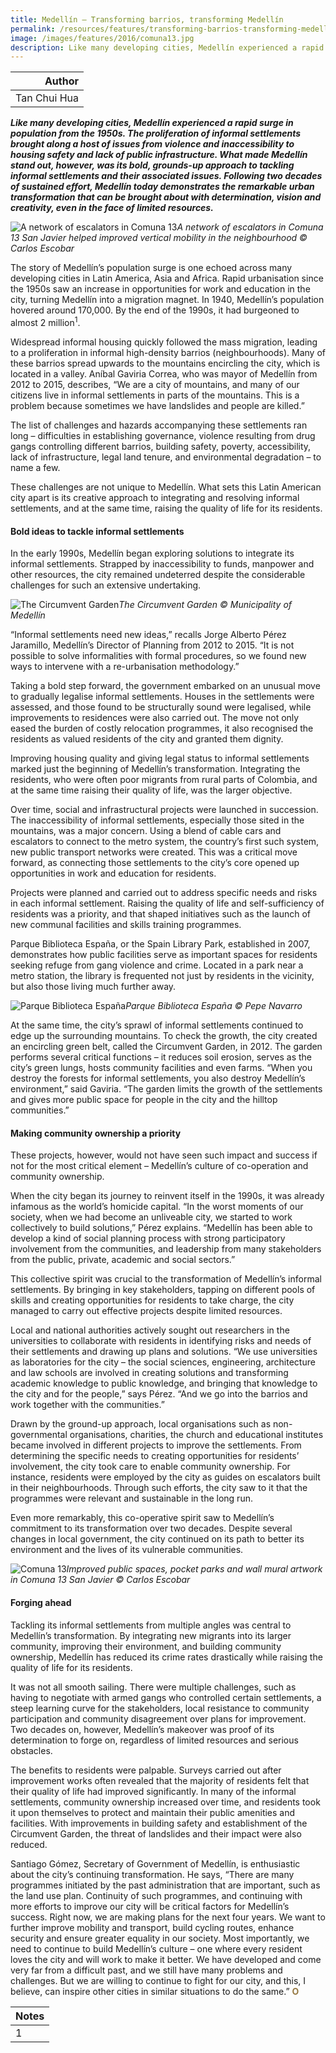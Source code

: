 ```yaml
---
title: Medellín — Transforming barrios, transforming Medellín
permalink: /resources/features/transforming-barrios-transforming-medellin/
image: /images/features/2016/comuna13.jpg
description: Like many developing cities, Medellín experienced a rapid surge in population from the 1950s. The proliferation of informal settlements brought along a host of issues from violence and inaccessibility to housing safety and lack of public infrastructure. What made Medellín stand out, however, was its bold, grounds-up approach to tackling informal settlements and their associated issues. Following two decades of sustained effort, Medellín today demonstrates the remarkable urban transformation that can be brought about with determination, vision and creativity, even in the face of limited resources.
---
```


| Author |
|---:|
| Tan Chui Hua |

***Like many developing cities, Medellín experienced a rapid surge in population from the 1950s. The proliferation of informal settlements brought along a host of issues from violence and inaccessibility to housing safety and lack of public infrastructure. What made Medellín stand out, however, was its bold, grounds-up approach to tackling informal settlements and their associated issues. Following two decades of sustained effort, Medellín today demonstrates the remarkable urban transformation that can be brought about with determination, vision and creativity, even in the face of limited resources.***

![A network of escalators in Comuna 13](/images/features/2016/comuna13.jpg/)*A network of escalators in Comuna 13 San Javier helped improved vertical mobility in the neighbourhood © Carlos Escobar*

The story of Medellín’s population surge is one echoed across many developing cities in Latin America, Asia and Africa. Rapid urbanisation since the 1950s saw an increase in opportunities for work and education in the city, turning Medellín into a migration magnet. In 1940, Medellín’s population hovered around 170,000. By the end of the 1990s, it had burgeoned to almost 2 million<sup>1</sup>.

Widespread informal housing quickly followed the mass migration, leading to a proliferation in informal high-density barrios (neighbourhoods). Many of these barrios spread upwards to the mountains encircling the city, which is located in a valley. Aníbal Gaviria Correa, who was mayor of Medellín from 2012 to 2015, describes, “We are a city of mountains, and many of our citizens live in informal settlements in parts of the mountains. This is a problem because sometimes we have landslides and people are killed.”

The list of challenges and hazards accompanying these settlements ran long – difficulties in establishing governance, violence resulting from drug gangs controlling different barrios, building safety, poverty, accessibility, lack of infrastructure, legal land tenure, and environmental degradation – to name a few.

These challenges are not unique to Medellín. What sets this Latin American city apart is its creative approach to integrating and resolving informal settlements, and at the same time, raising the quality of life for its residents.

#### **Bold ideas to tackle informal settlements**

In the early 1990s, Medellín began exploring solutions to integrate its informal settlements. Strapped by inaccessibility to funds, manpower and other resources, the city remained undeterred despite the considerable challenges for such an extensive undertaking.

![The Circumvent Garden](/images/features/2016/circumvent-garden.jpg/)*The Circumvent Garden © Municipality of Medellín*

“Informal settlements need new ideas,” recalls Jorge Alberto Pérez Jaramillo, Medellín’s Director of Planning from 2012 to 2015. “It is not possible to solve informalities with formal procedures, so we found new ways to intervene with a re-urbanisation methodology.”

Taking a bold step forward, the government embarked on an unusual move to gradually legalise informal settlements. Houses in the settlements were assessed, and those found to be structurally sound were legalised, while improvements to residences were also carried out. The move not only eased the burden of costly relocation programmes, it also recognised the residents as valued residents of the city and granted them dignity.

Improving housing quality and giving legal status to informal settlements marked just the beginning of Medellín’s transformation. Integrating the residents, who were often poor migrants from rural parts of Colombia, and at the same time raising their quality of life, was the larger objective.

Over time, social and infrastructural projects were launched in succession. The inaccessibility of informal settlements, especially those sited in the mountains, was a major concern. Using a blend of cable cars and escalators to connect to the metro system, the country’s first such system, new public transport networks were created. This was a critical move forward, as connecting those settlements to the city’s core opened up opportunities in work and education for residents.

Projects were planned and carried out to address specific needs and risks in each informal settlement. Raising the quality of life and self-sufficiency of residents was a priority, and that shaped initiatives such as the launch of new communal facilities and skills training programmes.

Parque Biblioteca España, or the Spain Library Park, established in 2007, demonstrates how public facilities serve as important spaces for residents seeking refuge from gang violence and crime. Located in a park near a metro station, the library is frequented not just by residents in the vicinity, but also those living much further away.

![Parque Biblioteca España](/images/features/2016/spanish-library.jpg/)*Parque Biblioteca España © Pepe Navarro*

At the same time, the city’s sprawl of informal settlements continued to edge up the surrounding mountains. To check the growth, the city created an encircling green belt, called the Circumvent Garden, in 2012. The garden performs several critical functions – it reduces soil erosion, serves as the city’s green lungs, hosts community facilities and even farms. “When you destroy the forests for informal settlements, you also destroy Medellín’s environment,” said Gaviria. “The garden limits the growth of the settlements and gives more public space for people in the city and the hilltop communities.”

#### **Making community ownership a priority**

These projects, however, would not have seen such impact and success if not for the most critical element – Medellín’s culture of co-operation and community ownership.

When the city began its journey to reinvent itself in the 1990s, it was already infamous as the world’s homicide capital. “In the worst moments of our society, when we had become an unliveable city, we started to work collectively to build solutions,” Pérez explains. “Medellín has been able to develop a kind of social planning process with strong participatory involvement from the communities, and leadership from many stakeholders from the public, private, academic and social sectors.”

This collective spirit was crucial to the transformation of Medellín’s informal settlements. By bringing in key stakeholders, tapping on different pools of skills and creating opportunities for residents to take charge, the city managed to carry out effective projects despite limited resources.

Local and national authorities actively sought out researchers in the universities to collaborate with residents in identifying risks and needs of their settlements and drawing up plans and solutions. “We use universities as laboratories for the city – the social sciences, engineering, architecture and law schools are involved in creating solutions and transforming academic knowledge to public knowledge, and bringing that knowledge to the city and for the people,” says Pérez. “And we go into the barrios and work together with the communities.”

Drawn by the ground-up approach, local organisations such as non-governmental organisations, charities, the church and educational institutes became involved in different projects to improve the settlements. From determining the specific needs to creating opportunities for residents’ involvement, the city took care to enable community ownership. For instance, residents were employed by the city as guides on escalators built in their neighbourhoods. Through such efforts, the city saw to it that the programmes were relevant and sustainable in the long run.

Even more remarkably, this co-operative spirit saw to Medellín’s commitment to its transformation over two decades. Despite several changes in local government, the city continued on its path to better its environment and the lives of its vulnerable communities.

![Comuna 13](/images/features/2016/comuna13-2.jpg/)*Improved public spaces, pocket parks and wall mural artwork in Comuna 13 San Javier © Carlos Escobar*

#### **Forging ahead**

Tackling its informal settlements from multiple angles was central to Medellín’s transformation. By integrating new migrants into its larger community, improving their environment, and building community ownership, Medellín has reduced its crime rates drastically while raising the quality of life for its residents.

It was not all smooth sailing. There were multiple challenges, such as having to negotiate with armed gangs who controlled certain settlements, a steep learning curve for the stakeholders, local resistance to community participation and community disagreement over plans for improvement. Two decades on, however, Medellín’s makeover was proof of its determination to forge on, regardless of limited resources and serious obstacles.

The benefits to residents were palpable. Surveys carried out after improvement works often revealed that the majority of residents felt that their quality of life had improved significantly. In many of the informal settlements, community ownership increased over time, and residents took it upon themselves to protect and maintain their public amenities and facilities. With improvements in building safety and establishment of the Circumvent Garden, the threat of landslides and their impact were also reduced.

Santiago Gómez, Secretary of Government of Medellín, is enthusiastic about the city’s continuing transformation. He says, “There are many programmes initiated by the past administration that are important, such as the land use plan. Continuity of such programmes, and continuing with more efforts to improve our city will be critical factors for Medellín’s success. Right now, we are making plans for the next four years. We want to further improve mobility and transport, build cycling routes, enhance security and ensure greater equality in our society. Most importantly, we need to continue to build Medellín’s culture – one where every resident loves the city and will work to make it better. We have developed and come very far from a difficult past, and we still have many problems and challenges. But we are willing to continue to fight for our city, and this, I believe, can inspire other cities in similar situations to do the same.” **<font color="#967942">O</font>** 

| Notes |
|:---|
| 1 | Imparato, Ivo, and Jeff Ruster. 2003. Slum Upgrading and Participation: Lessons from Latin America. Washington: The International Bank for Reconstruction and Development/ The World Bank |
